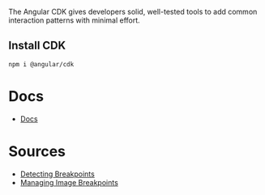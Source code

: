 The Angular CDK gives developers solid, well-tested tools to add common interaction patterns with minimal effort.

## Install CDK
```
npm i @angular/cdk
```
# Docs
- [Docs](https://material.angular.io/cdk/categories)

# Sources
- [Detecting Breakpoints](https://alligator.io/angular/breakpoints-angular-cdk/)
- [Managing Image Breakpoints](https://www.smashingmagazine.com/2019/02/image-breakpoints-angular/)
